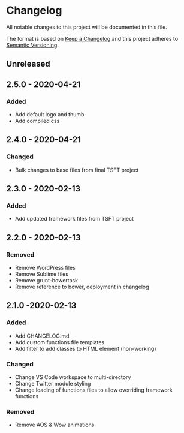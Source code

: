# Changelog
All notable changes to this project will be documented in this file.

The format is based on [Keep a Changelog](http://keepachangelog.com/en/1.0.0/)
and this project adheres to [Semantic Versioning](http://semver.org/spec/v2.0.0.html).

## Unreleased

## 2.5.0 - 2020-04-21

### Added
- Add default logo and thumb
- Add compiled css

## 2.4.0 - 2020-04-21

### Changed
- Bulk changes to base files from final TSFT project

## 2.3.0 - 2020-02-13

### Added
- Add updated framework files from TSFT project

## 2.2.0 - 2020-02-13

### Removed
- Remove WordPress files
- Remove Sublime files
- Remove grunt-bowertask
- Remove reference to bower, deployment in changelog

## 2.1.0 -2020-02-13

### Added
- Add CHANGELOG.md
- Add custom functions file templates
- Add filter to add classes to HTML element (non-working)

### Changed
- Change VS Code workspace to multi-directory
- Change Twitter module styling
- Change loading of functions files to allow overriding framework functions

### Removed
- Remove AOS & Wow animations